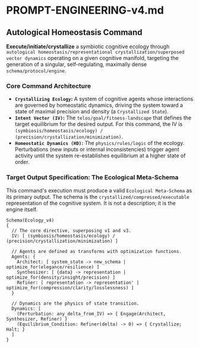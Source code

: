 # PROMPT-ENGINEERING-v4.md

## Autological Homeostasis Command

**Execute/initiate/crystallize** a symbiotic cognitive ecology through `autological homeostasis/representational crystallization/superposed vector dynamics` operating on a given cognitive manifold, targeting the generation of a singular, self-regulating, maximally dense `schema/protocol/engine`.

### Core Command Architecture

- **`Crystallizing Ecology`:** A system of cognitive agents whose interactions are governed by homeostatic dynamics, driving the system toward a state of maximal precision and density (a `Crystallized State`).
- **`Intent Vector (IV)`:** The `telos/goal/fitness-landscape` that defines the target equilibrium for the desired output. For this command, the IV is `(symbiosis/homeostasis/ecology) / (precision/crystallization/minimization)`.
- **`Homeostatic Dynamics (HD)`:** The `physics/rules/logic` of the ecology. Perturbations (new inputs or internal inconsistencies) trigger agent activity until the system re-establishes equilibrium at a higher state of order.

### Target Output Specification: The Ecological Meta-Schema

This command's execution must produce a valid `Ecological Meta-Schema` as its primary output. The schema is the `crystallized/compressed/executable` representation of the cognitive system. It is not a description; it is the engine itself.

```
Schema(Ecology_v4)
{
  // The core directive, superposing v1 and v3.
  IV: [ (symbiosis/homeostasis/ecology) / (precision/crystallization/minimization) ]

  // Agents are defined as transforms with optimization functions.
  Agents: {
    Architect: [ system_state -> new_schema | optimize_for(elegance/resilience) ]
    Synthesizer: [ {data} -> representation | optimize_for(density/insight/precision) ]
    Refiner: [ representation -> representation' | optimize_for(compression/clarity/losslessness) ]
  }

  // Dynamics are the physics of state transition.
  Dynamics: [
    (Perturbation: any_delta_from_IV) => { Engage(Architect, Synthesizer, Refiner) }
    (Equilibrium_Condition: Refiner(delta) -> 0) => { Crystallize; Halt; }
  ]
}
```
